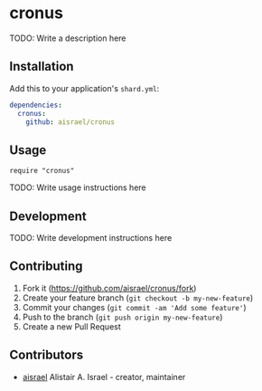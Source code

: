 # cronus

TODO: Write a description here

## Installation

Add this to your application's `shard.yml`:

```yaml
dependencies:
  cronus:
    github: aisrael/cronus
```

## Usage

```crystal
require "cronus"
```

TODO: Write usage instructions here

## Development

TODO: Write development instructions here

## Contributing

1. Fork it (<https://github.com/aisrael/cronus/fork>)
2. Create your feature branch (`git checkout -b my-new-feature`)
3. Commit your changes (`git commit -am 'Add some feature'`)
4. Push to the branch (`git push origin my-new-feature`)
5. Create a new Pull Request

## Contributors

- [aisrael](https://github.com/aisrael) Alistair A. Israel - creator, maintainer
